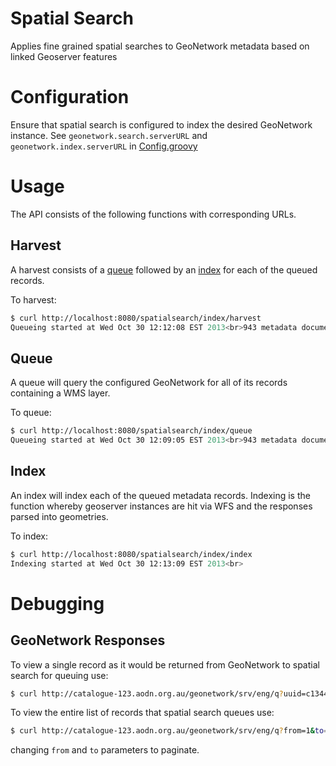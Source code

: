 # Spatial Search
Applies fine grained spatial searches to GeoNetwork metadata based on linked Geoserver features


# Configuration
Ensure that spatial search is configured to index the desired GeoNetwork instance.  See `geonetwork.search.serverURL` and `geonetwork.index.serverURL` in [Config.groovy](grails-app/conf/Config.groovy)

# Usage
The API consists of the following functions with corresponding URLs.

## Harvest
A harvest consists of a [queue](#queue) followed by an [index](#index) for each of the queued records.

To harvest:

```bash
$ curl http://localhost:8080/spatialsearch/index/harvest
Queueing started at Wed Oct 30 12:12:08 EST 2013<br>943 metadata documents queued finishing at Wed Oct 30 12:12:15 EST 2013<br>Indexing started at Wed Oct 30 12:12:15 EST 2013<br>
```

## Queue
A queue will query the configured GeoNetwork for all of its records containing a WMS layer.

To queue:

```bash
$ curl http://localhost:8080/spatialsearch/index/queue
Queueing started at Wed Oct 30 12:09:05 EST 2013<br>943 metadata documents queued finishing at Wed Oct 30 12:09:14 EST 2013<br>
```

## Index
An index will index each of the queued metadata records.  Indexing is the function whereby geoserver instances are hit via WFS and the responses parsed into geometries.

To index:

```bash
$ curl http://localhost:8080/spatialsearch/index/index
Indexing started at Wed Oct 30 12:13:09 EST 2013<br>
```

# Debugging

## GeoNetwork Responses
To view a single record as it would be returned from GeoNetwork to spatial search for queuing use:

```bash 
$ curl http://catalogue-123.aodn.org.au/geonetwork/srv/eng/q?uuid=c1344e70-480e-0993-e044-00144f7bc0f4&fast=index
```

To view the entire list of records that spatial search queues use:

```bash
$ curl http://catalogue-123.aodn.org.au/geonetwork/srv/eng/q?from=1&to=15&protocol=OGC:WMS-1.1.1-http-get-map%20or%20OGC:WMS-1.3.0-http-get-map&fast=index
```

changing `from` and `to` parameters to paginate.

